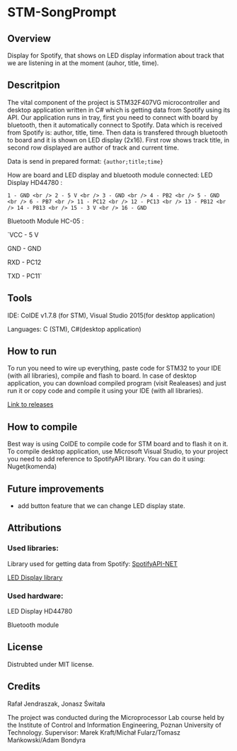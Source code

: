 # STM-SongPrompt
## Overview
Display for Spotify, that shows on LED display information about track 
that we are listening in at the moment (auhor, title, time).

## Descritpion
The vital component of the project is STM32F407VG microcontroller and desktop 
application written in C# which is getting data from Spotify using its API. 
Our application runs in tray, first you need to connect with board by bluetooth, then it 
automatically connect to Spotify. Data which is received from Spotify is: author, title, time.
Then data is transfered through bluetooth to board and it is shown on LED display (2x16).
First row shows track title, in second row displayed are author of track and current time.

Data is send in prepared format:
`{author;title;time}`

How are board and LED display and bluetooth module connected:
LED Display HD44780 : 

`1 - GND <br />
2 - 5 V <br />
3 - GND <br />
4 - PB2 <br />
5 - GND <br />
6 - PB7 <br />
11 - PC12 <br />
12 - PC13 <br />
13 - PB12 <br />
14 - PB13 <br />
15 - 3 V <br />
16 - GND`



Bluetooth Module HC-05 : 

`VCC - 5 V

GND - GND

RXD - PC12

TXD - PC11`

## Tools
IDE: CoIDE v1.7.8 (for STM), Visual Studio 2015(for desktop application)

Languages: C (STM), C#(desktop application)


## How to run
To run you need to wire up everything, paste code for STM32 to your IDE (with all libraries), 
compile and flash to board. In case of desktop application, you can download compiled 
program (visit Realeases) and just run it or copy code and compile it using your IDE 
(with all libraries).

[Link to releases](https://github.com/PUT-PTM/STM-SongPrompt/releases/tag/SongPrompt0.1)

## How to compile
Best way is using CoIDE to compile code for STM board and to flash it on it.
To compile desktop application, use Microsoft Visual Studio, to your project you need to add reference to SpotifyAPI library. You can do it using:
Nuget(komenda)

## Future improvements
- add button feature that we can change LED display state.

## Attributions
### Used libraries:

Library used for getting data from Spotify: [SpotifyAPI-NET](https://github.com/JohnnyCrazy/SpotifyAPI-NET)

[LED Display library](https://stm32f4-discovery.net/2014/06/library-16-interfacing-hd44780-lcd-controller-with-stm32f4/)
### Used hardware:
LED Display HD44780

Bluetooth module

## License
Distrubted under MIT license.

## Credits
Rafał Jendraszak, Jonasz Świtała

The project was conducted during the Microprocessor Lab course held by the Institute of Control and Information Engineering, Poznan University of Technology.
Supervisor: Marek Kraft/Michał Fularz/Tomasz Mańkowski/Adam Bondyra
